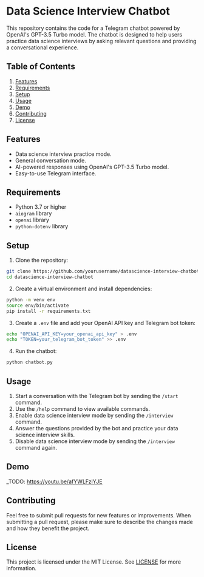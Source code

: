 # Data Science Interview Chatbot

This repository contains the code for a Telegram chatbot powered by OpenAI's GPT-3.5 Turbo model. The chatbot is designed to help users practice data science interviews by asking relevant questions and providing a conversational experience.

## Table of Contents

1. [Features](#features)
2. [Requirements](#requirements)
3. [Setup](#setup)
4. [Usage](#usage)
5. [Demo](#demo)
6. [Contributing](#contributing)
7. [License](#license)

## Features

- Data science interview practice mode.
- General conversation mode.
- AI-powered responses using OpenAI's GPT-3.5 Turbo model.
- Easy-to-use Telegram interface.

## Requirements

- Python 3.7 or higher
- `aiogram` library
- `openai` library
- `python-dotenv` library

## Setup

1. Clone the repository:

```bash
git clone https://github.com/yourusername/datascience-interview-chatbot.git
cd datascience-interview-chatbot
```

2. Create a virtual environment and install dependencies:

```bash
python -m venv env
source env/bin/activate
pip install -r requirements.txt
```

3. Create a `.env` file and add your OpenAI API key and Telegram bot token:

```bash
echo "OPENAI_API_KEY=your_openai_api_key" > .env
echo "TOKEN=your_telegram_bot_token" >> .env
```

4. Run the chatbot:

```bash
python chatbot.py
```

## Usage

1. Start a conversation with the Telegram bot by sending the `/start` command.
2. Use the `/help` command to view available commands.
3. Enable data science interview mode by sending the `/interview` command.
4. Answer the questions provided by the bot and practice your data science interview skills.
5. Disable data science interview mode by sending the `/interview` command again.

## Demo

_TODO: https://youtu.be/afYWLFzlYJE

## Contributing

Feel free to submit pull requests for new features or improvements. When submitting a pull request, please make sure to describe the changes made and how they benefit the project.

## License

This project is licensed under the MIT License. See [LICENSE](LICENSE) for more information.
